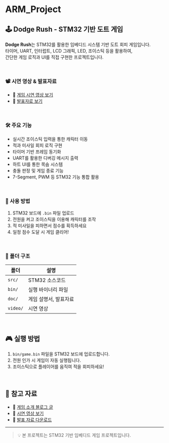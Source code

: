 # ARM_Project

## 🕹️ Dodge Rush - STM32 기반 도트 게임

**Dodge Rush**는 STM32를 활용한 임베디드 시스템 기반 도트 회피 게임입니다.  
타이머, UART, 인터럽트, LCD 그래픽, LED, 조이스틱 등을 활용하여,  
간단한 게임 로직과 UI를 직접 구현한 프로젝트입니다.

<br>

### 📽️ 시연 영상 & 발표자료

- 🔗 [게임 시연 영상 보기](https://lauriela8.github.io/your-video-link)
- 📑 [발표자료 보기](https://lauriela8.github.io/your-ppt-link)

<br>

### 🛠 주요 기능

- 실시간 조이스틱 입력을 통한 캐릭터 이동
- 적과 미사일 회피 로직 구현
- 타이머 기반 프레임 동기화
- UART를 활용한 디버깅 메시지 출력
- 하트 UI를 통한 목숨 시스템
- 충돌 판정 및 게임 종료 기능
- 7-Segment, PWM 등 STM32 기능 통합 활용

<br>

### 🔧 사용 방법

1. STM32 보드에 `.bin` 파일 업로드
2. 전원을 켜고 조이스틱을 이용해 캐릭터를 조작
3. 적 미사일을 피하면서 점수를 획득하세요
4. 일정 점수 도달 시 게임 클리어!

<br>

### 📁 폴더 구조

| 폴더 | 설명 |
|------|------|
| `src/`   | STM32 소스코드 |
| `bin/`   | 실행 바이너리 파일 |
| `doc/`   | 게임 설명서, 발표자료 |
| `video/` | 시연 영상 |

<br>

## 🎮 실행 방법

1. `bin/game.bin` 파일을 STM32 보드에 업로드합니다.
2. 전원 인가 시 게임이 자동 실행됩니다.
3. 조이스틱으로 플레이어를 움직여 적을 회피하세요!

<br>

## 🔗 참고 자료

- 📘 [게임 소개 블로그 글](https://lauriela8.github.io/posts/dodge-rush-intro/)
- 🎥 [시연 영상 보기](https://lauriela8.github.io/posts/dodge-rush-video/)
- 📄 [발표 자료 다운로드](./doc/발표자료.pdf)

---

> 💡 본 프로젝트는 STM32 기반 임베디드 게임 프로젝트입니다.
